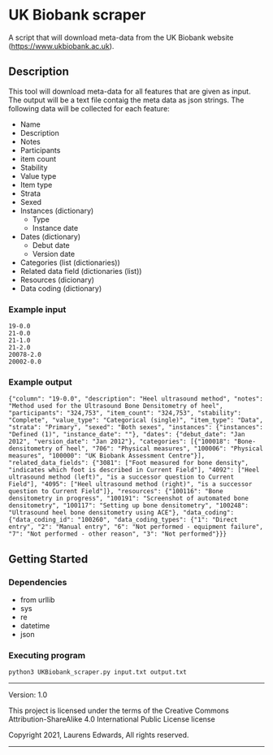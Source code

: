# UK Biobank scraper

  A script that will download meta-data from the UK Biobank website (https://www.ukbiobank.ac.uk).

## Description

  This tool will download meta-data for all features that are given as input. The output will be a text file contaig the meta data as json strings. The following data will be collected for each feature:

  * Name
  * Description
  * Notes
  * Participants
  * item count
  * Stability
  * Value type
  * Item type
  * Strata
  * Sexed
  * Instances (dictionary)
    * Type
    * Instance date
  * Dates (dictionary)
    * Debut date
    * Version date
  * Categories (list (dictionaries))
  * Related data field (dictionaries (list))
  * Resources (dicionary)
  * Data coding (dictionary)

### Example input

```
19-0.0
21-0.0
21-1.0
21-2.0
20078-2.0
20002-0.0
```

### Example output

```
{"column": "19-0.0", "description": "Heel ultrasound method", "notes": "Method used for the Ultrasound Bone Densitometry of heel", "participants": "324,753", "item_count": "324,753", "stability": "Complete", "value_type": "Categorical (single)", "item_type": "Data", "strata": "Primary", "sexed": "Both sexes", "instances": {"instances": "Defined (1)", "instance_date": ""}, "dates": {"debut_date": "Jan 2012", "version_date": "Jan 2012"}, "categories": [{"100018": "Bone-densitometry of heel", "706": "Physical measures", "100006": "Physical measures", "100000": "UK Biobank Assessment Centre"}], "related_data_fields": {"3081": ["Foot measured for bone density", "indicates which foot is described in Current Field"], "4092": ["Heel ultrasound method (left)", "is a successor question to Current Field"], "4095": ["Heel ultrasound method (right)", "is a successor question to Current Field"]}, "resources": {"100116": "Bone densitometry in progress", "100191": "Screenshot of automated bone densitometry", "100117": "Setting up bone densitometry", "100248": "Ultrasound heel bone densitometry using ACE"}, "data_coding": {"data_coding_id": "100260", "data_coding_types": {"1": "Direct entry", "2": "Manual entry", "6": "Not performed - equipment failure", "7": "Not performed - other reason", "3": "Not performed"}}}
```

## Getting Started

### Dependencies

  * from urllib
  * sys
  * re
  * datetime
  * json

### Executing program

```
python3 UKBiobank_scraper.py input.txt output.txt
```

* * * * *

Version: 1.0

This project is licensed under the terms of the Creative Commons
Attribution-ShareAlike 4.0 International Public License license

Copyright 2021, Laurens Edwards, All rights reserved.


* * * * *



